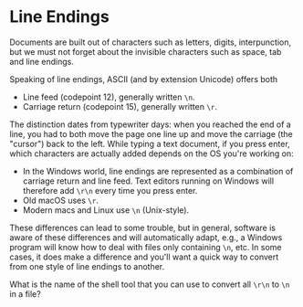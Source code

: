 # Line Endings

Documents are built out of characters such as letters, digits, interpunction, but we must not
forget about the invisible characters such as space, tab and line endings.

Speaking of line endings, ASCII (and by extension Unicode) offers both

* Line feed (codepoint 12), generally written `\n`.
* Carriage return (codepoint 15), generally written `\r`.

The distinction dates from typewriter days: when you reached the end of a line, you had to both move the page one line up and move the carriage (the "cursor") back to the left.
While typing a text document, if you press enter, which characters are actually added depends on the OS you're working on:

* In the Windows world, line endings are represented as a combination of carriage return and line feed.
  Text editors running on Windows will therefore add `\r\n` every time you press enter.
* Old macOS uses `\r`.
* Modern macs and Linux use `\n` (Unix-style).

These differences can lead to some trouble, but in general, software is aware of these differences and will automatically adapt, e.g., a Windows program will know how to deal with files only containing `\n`, etc.
In some cases, it does make a difference and you'll want a quick way to convert from one style of line endings to another.

What is the name of the shell tool that you can use to convert all `\r\n` to `\n` in a file?
